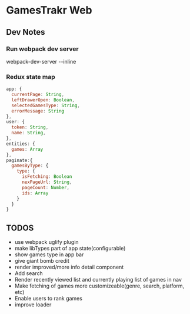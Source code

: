 # GamesTrakr Web
## Dev Notes
### Run webpack dev server
webpack-dev-server --inline

### Redux state map
```javascript
app: {
  currentPage: String,
  leftDrawerOpen: Boolean,
  selectedGamesType: String,
  errorMessage: String
},
user: {
  token: String,
  name: String,
},
entities: {
  games: Array
},
paginate:{
  gamesByType: {
    type: {
      isFetching: Boolean
      nexPageUrl: String,
      pageCount: Number,
      ids: Array
    }
  }
}
```


## TODOS
* use webpack uglify plugin
* make libTypes part of app state(configurable)
* show games type in app bar
* give giant bomb credit
* render improved/more info detail component
* Add search
* Render recently viewed list and currently playing list of games in nav
* Make fetching of games more customizeable(genre, search, platform, etc)
* Enable users to rank games
* improve loader
